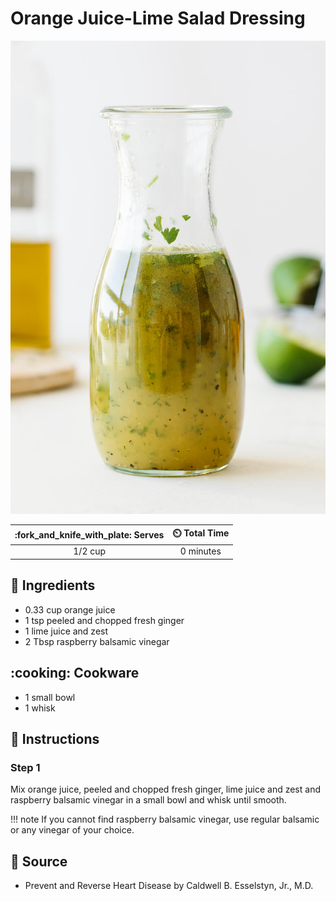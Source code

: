 # Orange Juice-Lime Salad Dressing

![Orange Juice-Lime Salad Dressing](../assets/images/orange-juice-lime-salad-dressing.jpg)

| :fork_and_knife_with_plate: Serves | :timer_clock: Total Time |
|:----------------------------------:|:-----------------------: |
| 1/2 cup | 0 minutes |

## :salt: Ingredients

- 0.33 cup orange juice
- 1 tsp peeled and chopped fresh ginger
- 1 lime juice and zest
- 2 Tbsp raspberry balsamic vinegar

## :cooking: Cookware

- 1 small bowl
- 1 whisk

## :pencil: Instructions

### Step 1

Mix orange juice, peeled and chopped fresh ginger, lime juice and zest and raspberry balsamic vinegar in a small bowl
and whisk until smooth.

!!! note
    If you cannot find raspberry balsamic vinegar, use regular balsamic or any vinegar of your choice.

## :link: Source

- Prevent and Reverse Heart Disease by Caldwell B. Esselstyn, Jr., M.D.
